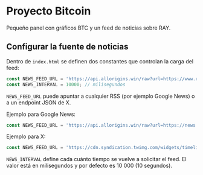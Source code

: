 # Proyecto Bitcoin

Pequeño panel con gráficos BTC y un feed de noticias sobre RAY.

## Configurar la fuente de noticias

Dentro de `index.html` se definen dos constantes que controlan la carga del feed:

```javascript
const NEWS_FEED_URL = 'https://api.allorigins.win/raw?url=https://www.reddit.com/r/raydium/.rss';
const NEWS_INTERVAL = 10000; // milisegundos
```

`NEWS_FEED_URL` puede apuntar a cualquier RSS (por ejemplo Google News) o a un endpoint JSON de X.

Ejemplo para Google News:

```javascript
const NEWS_FEED_URL = 'https://api.allorigins.win/raw?url=https://news.google.com/rss/search?q=raydium';
```

Ejemplo para X:

```javascript
const NEWS_FEED_URL = 'https://cdn.syndication.twimg.com/widgets/timelines/profile?screen_name=RaydiumProtocol';
```

`NEWS_INTERVAL` define cada cuánto tiempo se vuelve a solicitar el feed. El valor está en milisegundos y por defecto es 10 000 (10 segundos).
